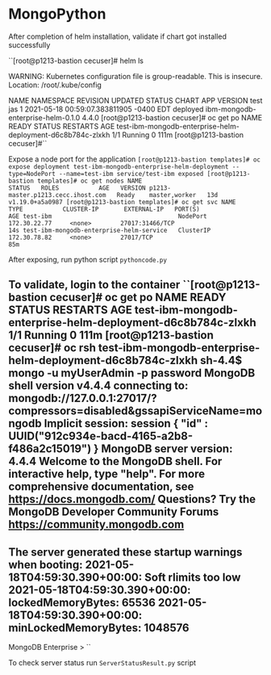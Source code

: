 # MongoPython

After completion of helm installation, validate if chart got installed successfully

``[root@p1213-bastion cecuser]# helm ls

WARNING: Kubernetes configuration file is group-readable. This is insecure. Location: /root/.kube/config

NAME                                    NAMESPACE       REVISION        UPDATED                                 STATUS          CHART                                APP VERSION
test                                    jas             1               2021-05-18 00:59:07.383811905 -0400 EDT deployed        ibm-mongodb-enterprise-helm-0.1.0    4.4.0
[root@p1213-bastion cecuser]# oc get po
NAME                                                          READY   STATUS    RESTARTS   AGE
test-ibm-mongodb-enterprise-helm-deployment-d6c8b784c-zlxkh   1/1     Running   0          111m
[root@p1213-bastion cecuser]#``


Expose a node port for the application
``[root@p1213-bastion templates]# oc expose deployment test-ibm-mongodb-enterprise-helm-deployment --type=NodePort --name=test-ibm
service/test-ibm exposed
[root@p1213-bastion templates]# oc get nodes
NAME                                STATUS   ROLES           AGE   VERSION
p1213-master.p1213.cecc.ihost.com   Ready    master,worker   13d   v1.19.0+a5a0987
[root@p1213-bastion templates]# oc get svc
NAME                                       TYPE           CLUSTER-IP       EXTERNAL-IP   PORT(S)                                                                                                     AGE
test-ibm                                   NodePort       172.30.22.77     <none>        27017:31466/TCP                                                                                             14s
test-ibm-mongodb-enterprise-helm-service   ClusterIP      172.30.78.82     <none>        27017/TCP                                                                                                   85m``

After exposing, run python script `pythoncode.py`

To validate, login to the container
``[root@p1213-bastion cecuser]# oc get po
NAME                                                          READY   STATUS    RESTARTS   AGE
test-ibm-mongodb-enterprise-helm-deployment-d6c8b784c-zlxkh   1/1     Running   0          111m
[root@p1213-bastion cecuser]# oc rsh test-ibm-mongodb-enterprise-helm-deployment-d6c8b784c-zlxkh
sh-4.4$ mongo -u myUserAdmin -p password
MongoDB shell version v4.4.4
connecting to: mongodb://127.0.0.1:27017/?compressors=disabled&gssapiServiceName=mongodb
Implicit session: session { "id" : UUID("912c934e-bacd-4165-a2b8-f486a2c15019") }
MongoDB server version: 4.4.4
Welcome to the MongoDB shell.
For interactive help, type "help".
For more comprehensive documentation, see
        https://docs.mongodb.com/
Questions? Try the MongoDB Developer Community Forums
        https://community.mongodb.com
---
The server generated these startup warnings when booting:
        2021-05-18T04:59:30.390+00:00: Soft rlimits too low
        2021-05-18T04:59:30.390+00:00:         lockedMemoryBytes: 65536
        2021-05-18T04:59:30.390+00:00:         minLockedMemoryBytes: 1048576
---
MongoDB Enterprise >
``

To check server status run `ServerStatusResult.py` script
